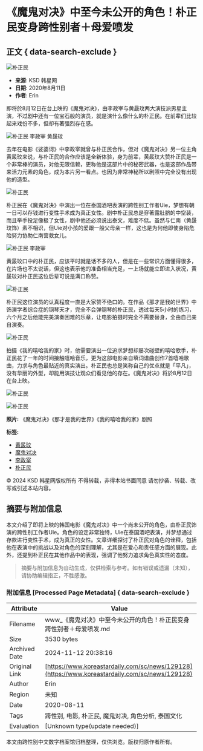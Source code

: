 # 《魔鬼对决》中至今未公开的角色！朴正民变身跨性别者＋母爱喷发

## 正文 { data-search-exclude }


![朴正民](https://a.ksd-i.com/a/2020-08-11/129128-864155.jpg)

- **来源**: KSD 韩星网
- **日期**: 2020年8月11日 
- **作者**: Erin

即将於8月12日在台上映的《魔鬼对决》，由李政宰与黄晸玟两大演技派男星主演，不过剧中还有一位宝石般的演员，就是演什么像什么的朴正民。在前辈们比较起来戏份不多，但却有著强烈存在感。

![朴正民 李政宰 黄晸玟](https://a.ksd-i.com/a/2020-08-11/129128-864152.jpg)

去年在电影《娑婆诃》中李政宰就曾与朴正民合作，但对《魔鬼对决》另一位主角黄晸玟来说，与朴正民的合作应该是全新体验，身为前辈，黄晸玟大赞朴正民是一个非常棒的演员，对他无限信赖，更称他是这部片中的秘密武器，也是这部作品带来活力元素的角色，成为本片另一看点。也因为非常神秘所以剧照中完全没有出现他的造型。

![朴正民](https://a.ksd-i.com/a/2020-08-11/129128-864149.jpg)

朴正民在《魔鬼对决》中演出一位在泰国酒吧表演的跨性别工作者Uie，梦想有朝一日可以存钱进行变性手术成为真正女性。剧中朴正民总是穿著露肚脐的中空装，而且举手投足像极了女性，剧中他还必须说出泰文，难度不低。虽然与仁南（黄晸玟饰）素不相识，但Uie对小孩的爱跟一般父母亲一样，这也是为何他即使身陷危险努力协助仁南营救女儿。

![朴正民 李政宰](https://a.ksd-i.com/a/2020-08-11/129128-864154.jpg)

黄晸玟口中的朴正民，应该平时就是话不多的人，但是在一些常识方面懂得很多，在片场也不太说话，但这也表示他的准备相当充足，一上场就能立即进入状况，黄晸玟对朴正民这位后辈可说是满口称赞。

![朴正民](https://a.ksd-i.com/a/2020-08-11/129128-864151.jpg)

朴正民这位演员的认真程度一直是大家赞不绝口的。在作品《那才是我的世界》中饰演学者综合症的钢琴天才，完全不会弹钢琴的朴正民，透过每天5小时的练习，六个月之后他能完美演奏困难的乐章，让电影拍摄时完全不需要替身，全由自己亲自演奏。

![朴正民](https://a.ksd-i.com/a/2020-08-11/129128-864143.jpg)

拍摄《我的嘻哈我的家》时，他需要演出一位追求梦想却屡次碰壁的嘻哈歌手，朴正民花了一年的时间接触嘻哈音乐，更为这部电影亲自填词谱曲创作7首嘻哈歌曲，力求与角色最贴近的真实演出。朴正民也总是笑称自己的优点就是「平凡」，没有华丽的外型，却能用演技让观众们看见他的存在。《魔鬼对决》将於8月12日在台上映。

![朴正民](https://a.ksd-i.com/a/2020-08-11/129128-864146.jpg)

![朴正民](https://a.ksd-i.com/a/2020-08-11/129128-864147.jpg)

**照片:** 《魔鬼对决》《那才是我的世界》《我的嘻哈我的家》剧照

**标签:**
- [黄晸玟](https://www.koreastardaily.com/sc/tags/%E9%BB%84%E6%99%B8%E7%8E%9F)
- [魔鬼对决](https://www.koreastardaily.com/sc/tags/%E9%AD%94%E9%AC%BC%E5%AF%B9%E5%86%B3)
- [李政宰](https://www.koreastardaily.com/sc/tags/%E6%9D%8E%E6%94%BF%E5%AE%B0)
- [朴正民](https://www.koreastardaily.com/sc/tags/%E6%9C%B4%E6%AD%A3%E6%B0%91)

© 2024 KSD 韩星网版权所有 不得转载，非得本站书面同意 请勿抄袭、转载、改写或引述本站内容。
<!-- tcd_original_link https://www.koreastardaily.com/sc/news/129128 -->
## 摘要与附加信息

<!-- tcd_abstract -->
本文介绍了即将上映的韩国电影《魔鬼对决》中一个尚未公开的角色，由朴正民饰演的跨性别工作者Uie。角色的设定非常独特，Uie在泰国酒吧表演，并梦想通过存款进行变性手术，成为真正的女性。文章详细探讨了朴正民对角色的诠释，包括他在表演中的挑战以及对角色的深刻理解，尤其是在爱心和责任感方面的展现。此外，还提到朴正民在其他作品中的表现，强调了他努力追求角色真实性的态度。
<!-- tcd_abstract_end -->

> 摘要与附加信息为自动生成，仅供检索与参考。如有错误或遗漏（未知），请协助编辑指正，不胜感激。

### 附加信息 [Processed Page Metadata] { data-search-exclude }

| Attribute       | Value                                  |
|-----------------|----------------------------------------|
| Filename        | www_《魔鬼对决》中至今未公开的角色！朴正民变身跨性别者＋母爱喷发.md                             |
| Size            | 3530 bytes                           |
| Archived Date   | 2024-11-12 20:38:16                             |
| Original Link   | [https://www.koreastardaily.com/sc/news/129128](https://www.koreastardaily.com/sc/news/129128)                       |
| Author          | Erin                               |
| Region          | 未知                               |
| Date            | 2020-08-11                                 |
| Tags            | 跨性别, 电影, 朴正民, 魔鬼对决, 角色分析, 泰国文化                                 |
| Evaluation            | [Unknown type(update needed)]                                 |
<!-- tcd_table_end -->

本文由跨性别中文数字档案馆归档整理，仅供浏览。版权归原作者所有。
